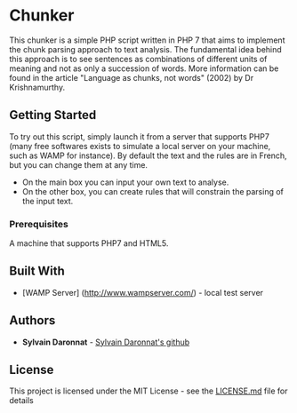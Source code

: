 # Chunker

This chunker is a simple PHP script written in PHP 7 that aims to implement the chunk parsing approach to text analysis.
The fundamental idea behind this approach is to see sentences as combinations of different units of meaning and not as only a succession of words.
More information can be found in the article "Language as chunks, not words" (2002) by Dr Krishnamurthy.

## Getting Started

To try out this script, simply launch it from a server that supports PHP7 (many free softwares exists to simulate a local server on your machine, such as WAMP for instance). 
By default the text and the rules are in French, but you can change them at any time.
* On the main box you can input your own text to analyse.
* On the other box, you can create rules that will constrain the parsing of the input text.

### Prerequisites

A machine that supports PHP7 and HTML5.

## Built With

* [WAMP Server] (http://www.wampserver.com/) - local test server

## Authors

* **Sylvain Daronnat** - [Sylvain Daronnat's github](https://github.com/daronnat)

## License

This project is licensed under the MIT License - see the [LICENSE.md](LICENSE.md) file for details

